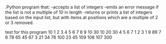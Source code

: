 .Python program that:
-accepts a list of integers
-emits an error message if the list is not a multiple of 10 in length
-returns or prints a list of integers based on the input list, but with items at positions which are a multiple of 2 or 3 removed.

test for this program
10
1 2 3 4 5 6 7 8 9 10
30
10 20 30 4 5 6 7 1 2 3 1 9 89 7 6 78 65 45 67 3 21 34 76 100 23 45 109 108 107 300
